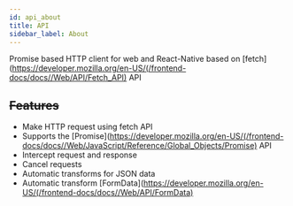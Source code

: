 ```yaml
---
id: api_about
title: API
sidebar_label: About
---
```


Promise based HTTP client for web and React-Native based on [fetch](https://developer.mozilla.org/en-US/(/frontend-docs/docs//Web/API/Fetch_API) API

## ~~Features~~

- Make HTTP request using fetch API
- Supports the [Promise](https://developer.mozilla.org/en-US/(/frontend-docs/docs//Web/JavaScript/Reference/Global_Objects/Promise) API
- Intercept request and response
- Cancel requests
- Automatic transforms for JSON data
- Automatic transform [FormData](https://developer.mozilla.org/en-US/(/frontend-docs/docs//Web/API/FormData)

